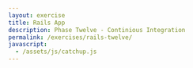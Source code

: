 ```yaml
---
layout: exercise
title: Rails App
description: Phase Twelve - Continious Integration
permalink: /exercises/rails-twelve/
javascript:
  - /assets/js/catchup.js
---
```




